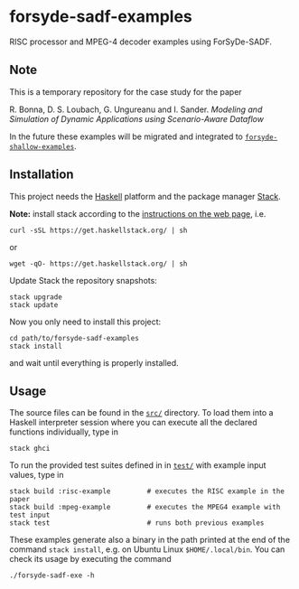 # forsyde-sadf-examples

RISC processor and MPEG-4 decoder examples using ForSyDe-SADF.

## Note

This is a temporary repository for the case study for the paper

R. Bonna, D. S. Loubach, G. Ungureanu and I. Sander. _Modeling and Simulation of Dynamic Applications using Scenario-Aware Dataflow_

In the future these examples will be migrated and integrated to [`forsyde-shallow-examples`](https://github.com/forsyde/forsyde-shallow-examples).

## Installation

This project needs the [Haskell](https://www.haskell.org/) platform and the package manager [Stack](https://docs.haskellstack.org/en/stable/README/).

**Note:** install stack according to the [instructions on the web page](https://docs.haskellstack.org/en/stable/README/), i.e.

    curl -sSL https://get.haskellstack.org/ | sh

or

    wget -qO- https://get.haskellstack.org/ | sh

Update Stack the repository snapshots:

    stack upgrade
    stack update

Now you only need to install this project:

    cd path/to/forsyde-sadf-examples
    stack install

and wait until everything is properly installed.

## Usage

The source files can be found in the [`src/`](src) directory. To load them into a Haskell interpreter session where you can execute all the declared functions individually, type in

    stack ghci

To run the provided test suites defined in in [`test/`](test/) with example input values, type in

    stack build :risc-example         # executes the RISC example in the paper
	stack build :mpeg-example         # executes the MPEG4 example with test input
	stack test                        # runs both previous examples

These examples generate also a binary in the path printed at the end of the command `stack install`, e.g. on Ubuntu Linux `$HOME/.local/bin`. You can check its usage by executing the command

    ./forsyde-sadf-exe -h

